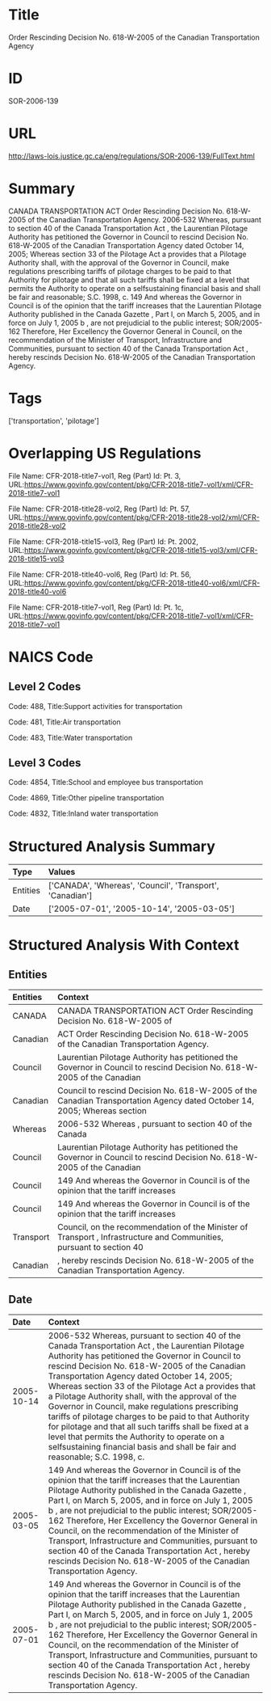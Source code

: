 # Title
Order Rescinding Decision No. 618-W-2005 of the Canadian Transportation Agency


# ID
SOR-2006-139

# URL
http://laws-lois.justice.gc.ca/eng/regulations/SOR-2006-139/FullText.html


# Summary
CANADA TRANSPORTATION ACT Order Rescinding Decision No. 618-W-2005 of the Canadian Transportation Agency.
2006-532 Whereas, pursuant to section 40 of the  Canada Transportation Act , the Laurentian Pilotage Authority has petitioned the Governor in Council to rescind Decision No. 618-W-2005 of the Canadian Transportation Agency dated October 14, 2005; Whereas section 33 of the  Pilotage Act a  provides that a Pilotage Authority shall, with the approval of the Governor in Council, make regulations prescribing tariffs of pilotage charges to be paid to that Authority for pilotage and that all such tariffs shall be fixed at a level that permits the Authority to operate on a selfsustaining financial basis and shall be fair and reasonable; S.C. 1998, c.
149 And whereas the Governor in Council is of the opinion that the tariff increases that the Laurentian Pilotage Authority published in the  Canada Gazette , Part I, on March 5, 2005, and in force on July 1, 2005 b , are not prejudicial to the public interest; SOR/2005-162 Therefore, Her Excellency the Governor General in Council, on the recommendation of the Minister of Transport, Infrastructure and Communities, pursuant to section 40 of the  Canada Transportation Act , hereby rescinds Decision No. 618-W-2005 of the Canadian Transportation Agency.


# Tags
['transportation', 'pilotage']


# Overlapping US Regulations
File Name: CFR-2018-title7-vol1, Reg (Part) Id: Pt. 3, URL:https://www.govinfo.gov/content/pkg/CFR-2018-title7-vol1/xml/CFR-2018-title7-vol1

File Name: CFR-2018-title28-vol2, Reg (Part) Id: Pt. 57, URL:https://www.govinfo.gov/content/pkg/CFR-2018-title28-vol2/xml/CFR-2018-title28-vol2

File Name: CFR-2018-title15-vol3, Reg (Part) Id: Pt. 2002, URL:https://www.govinfo.gov/content/pkg/CFR-2018-title15-vol3/xml/CFR-2018-title15-vol3

File Name: CFR-2018-title40-vol6, Reg (Part) Id: Pt. 56, URL:https://www.govinfo.gov/content/pkg/CFR-2018-title40-vol6/xml/CFR-2018-title40-vol6

File Name: CFR-2018-title7-vol1, Reg (Part) Id: Pt. 1c, URL:https://www.govinfo.gov/content/pkg/CFR-2018-title7-vol1/xml/CFR-2018-title7-vol1




# NAICS Code
## Level 2 Codes
Code: 488, Title:Support activities for transportation

Code: 481, Title:Air transportation

Code: 483, Title:Water transportation




## Level 3 Codes
Code: 4854, Title:School and employee bus transportation

Code: 4869, Title:Other pipeline transportation

Code: 4832, Title:Inland water transportation







# Structured Analysis Summary
| Type     | Values                                                    |
|:---------|:----------------------------------------------------------|
| Entities | ['CANADA', 'Whereas', 'Council', 'Transport', 'Canadian'] |
| Date     | ['2005-07-01', '2005-10-14', '2005-03-05']                |


# Structured Analysis With Context
 


## Entities
| Entities   | Context                                                                                                                  |
|:-----------|:-------------------------------------------------------------------------------------------------------------------------|
| CANADA     | CANADA TRANSPORTATION ACT Order Rescinding Decision No. 618-W-2005 of                                                    |
| Canadian   | ACT Order Rescinding Decision No. 618-W-2005 of the Canadian  Transportation Agency.                                     |
| Council    | Laurentian Pilotage Authority has petitioned the Governor in Council to rescind Decision No. 618-W-2005 of the Canadian  |
| Canadian   | Council to rescind Decision No. 618-W-2005 of the Canadian Transportation Agency dated October 14, 2005; Whereas section |
| Whereas    | 2006-532  Whereas , pursuant to section 40 of the Canada                                                                 |
| Council    | Laurentian Pilotage Authority has petitioned the Governor in Council to rescind Decision No. 618-W-2005 of the Canadian  |
| Council    | 149 And whereas the Governor in  Council is of the opinion that the tariff increases                                     |
| Council    | 149 And whereas the Governor in  Council is of the opinion that the tariff increases                                     |
| Transport  | Council, on the recommendation of the Minister of Transport , Infrastructure and Communities, pursuant to section 40     |
| Canadian   | , hereby rescinds Decision No. 618-W-2005 of the Canadian  Transportation Agency.                                        |


## Date
| Date       | Context                                                                                                                                                                                                                                                                                                                                                                                                                                                                                                                                                                                                                                                                    |
|:-----------|:---------------------------------------------------------------------------------------------------------------------------------------------------------------------------------------------------------------------------------------------------------------------------------------------------------------------------------------------------------------------------------------------------------------------------------------------------------------------------------------------------------------------------------------------------------------------------------------------------------------------------------------------------------------------------|
| 2005-10-14 | 2006-532 Whereas, pursuant to section 40 of the  Canada Transportation Act , the Laurentian Pilotage Authority has petitioned the Governor in Council to rescind Decision No. 618-W-2005 of the Canadian Transportation Agency dated October 14, 2005; Whereas section 33 of the  Pilotage Act a  provides that a Pilotage Authority shall, with the approval of the Governor in Council, make regulations prescribing tariffs of pilotage charges to be paid to that Authority for pilotage and that all such tariffs shall be fixed at a level that permits the Authority to operate on a selfsustaining financial basis and shall be fair and reasonable; S.C. 1998, c. |
| 2005-03-05 | 149 And whereas the Governor in Council is of the opinion that the tariff increases that the Laurentian Pilotage Authority published in the  Canada Gazette , Part I, on March 5, 2005, and in force on July 1, 2005 b , are not prejudicial to the public interest; SOR/2005-162 Therefore, Her Excellency the Governor General in Council, on the recommendation of the Minister of Transport, Infrastructure and Communities, pursuant to section 40 of the  Canada Transportation Act , hereby rescinds Decision No. 618-W-2005 of the Canadian Transportation Agency.                                                                                                 |
| 2005-07-01 | 149 And whereas the Governor in Council is of the opinion that the tariff increases that the Laurentian Pilotage Authority published in the  Canada Gazette , Part I, on March 5, 2005, and in force on July 1, 2005 b , are not prejudicial to the public interest; SOR/2005-162 Therefore, Her Excellency the Governor General in Council, on the recommendation of the Minister of Transport, Infrastructure and Communities, pursuant to section 40 of the  Canada Transportation Act , hereby rescinds Decision No. 618-W-2005 of the Canadian Transportation Agency.                                                                                                 |


